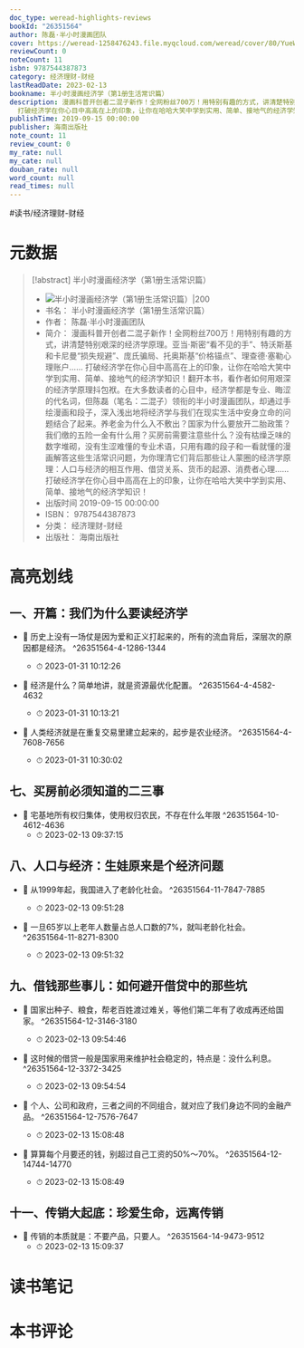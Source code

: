 ```yaml
---
doc_type: weread-highlights-reviews
bookId: "26351564"
author: 陈磊·半小时漫画团队
cover: https://weread-1258476243.file.myqcloud.com/weread/cover/80/YueWen_26351564/t7_YueWen_26351564.jpg
reviewCount: 0
noteCount: 11
isbn: 9787544387873
category: 经济理财-财经
lastReadDate: 2023-02-13
bookname: 半小时漫画经济学（第1册生活常识篇）
description: 漫画科普开创者二混子新作！全网粉丝700万！用特别有趣的方式，讲清楚特别艰深的经济学原理。亚当·斯密“看不见的手”、特沃斯基和卡尼曼“损失规避”、庞氏骗局、托奥斯基“价格锚点”、理查德·塞勒心理账户……
  打破经济学在你心目中高高在上的印象，让你在哈哈大笑中学到实用、简单、接地气的经济学知识！翻开本书，看作者如何用艰深的经济学原理抖包袱。在大多数读者的心目中，经济学都是专业、晦涩的代名词，但陈磊（笔名：二混子）领衔的半小时漫画团队，却通过手绘漫画和段子，深入浅出地将经济学与我们在现实生活中安身立命的问题结合了起来。养老金为什么入不敷出？国家为什么要放开二胎政策？我们缴的五险一金有什么用？买房前需要注意些什么？没有枯燥乏味的数字堆砌，没有生涩难懂的专业术语，只用有趣的段子和一看就懂的漫画解答这些生活常识问题，为你理清它们背后那些让人蒙圈的经济学原理：人口与经济的相互作用、借贷关系、货币的起源、消费者心理……打破经济学在你心目中高高在上的印象，让你在哈哈大笑中学到实用、简单、接地气的经济学知识！
publishTime: 2019-09-15 00:00:00
publisher: 海南出版社
note_count: 11
review_count: 0
my_rate: null
my_cate: null
douban_rate: null
word_count: null
read_times: null
---
```


#读书/经济理财-财经

# 元数据
> [!abstract] 半小时漫画经济学（第1册生活常识篇）
> - ![ 半小时漫画经济学（第1册生活常识篇）|200](https://weread-1258476243.file.myqcloud.com/weread/cover/80/YueWen_26351564/t7_YueWen_26351564.jpg)
> - 书名： 半小时漫画经济学（第1册生活常识篇）
> - 作者： 陈磊·半小时漫画团队
> - 简介： 漫画科普开创者二混子新作！全网粉丝700万！用特别有趣的方式，讲清楚特别艰深的经济学原理。亚当·斯密“看不见的手”、特沃斯基和卡尼曼“损失规避”、庞氏骗局、托奥斯基“价格锚点”、理查德·塞勒心理账户…… 打破经济学在你心目中高高在上的印象，让你在哈哈大笑中学到实用、简单、接地气的经济学知识！翻开本书，看作者如何用艰深的经济学原理抖包袱。在大多数读者的心目中，经济学都是专业、晦涩的代名词，但陈磊（笔名：二混子）领衔的半小时漫画团队，却通过手绘漫画和段子，深入浅出地将经济学与我们在现实生活中安身立命的问题结合了起来。养老金为什么入不敷出？国家为什么要放开二胎政策？我们缴的五险一金有什么用？买房前需要注意些什么？没有枯燥乏味的数字堆砌，没有生涩难懂的专业术语，只用有趣的段子和一看就懂的漫画解答这些生活常识问题，为你理清它们背后那些让人蒙圈的经济学原理：人口与经济的相互作用、借贷关系、货币的起源、消费者心理……打破经济学在你心目中高高在上的印象，让你在哈哈大笑中学到实用、简单、接地气的经济学知识！
> - 出版时间 2019-09-15 00:00:00
> - ISBN： 9787544387873
> - 分类： 经济理财-财经
> - 出版社： 海南出版社

# 高亮划线

## 一、开篇：我们为什么要读经济学


- 📌 历史上没有一场仗是因为爱和正义打起来的，所有的流血背后，深层次的原因都是经济。 ^26351564-4-1286-1344
    - ⏱ 2023-01-31 10:12:26 

- 📌 经济是什么？简单地讲，就是资源最优化配置。 ^26351564-4-4582-4632
    - ⏱ 2023-01-31 10:13:21 

- 📌 人类经济就是在重复交易里建立起来的，起步是农业经济。 ^26351564-4-7608-7656
    - ⏱ 2023-01-31 10:30:02 
## 七、买房前必须知道的二三事


- 📌 宅基地所有权归集体，使用权归农民，不存在什么年限 ^26351564-10-4612-4636
    - ⏱ 2023-02-13 09:37:15 
## 八、人口与经济：生娃原来是个经济问题


- 📌 从1999年起，我国进入了老龄化社会。 ^26351564-11-7847-7885
    - ⏱ 2023-02-13 09:51:28 

- 📌 一旦65岁以上老年人数量占总人口数的7%，就叫老龄化社会。 ^26351564-11-8271-8300
    - ⏱ 2023-02-13 09:51:32 
## 九、借钱那些事儿：如何避开借贷中的那些坑


- 📌 国家出种子、粮食，帮老百姓渡过难关，等他们第二年有了收成再还给国家。 ^26351564-12-3146-3180
    - ⏱ 2023-02-13 09:54:46 

- 📌 这时候的借贷一般是国家用来维护社会稳定的，特点是：没什么利息。 ^26351564-12-3372-3425
    - ⏱ 2023-02-13 09:54:54 

- 📌 个人、公司和政府，三者之间的不同组合，就对应了我们身边不同的金融产品。 ^26351564-12-7576-7647
    - ⏱ 2023-02-13 15:08:48 

- 📌 算算每个月要还的钱，别超过自己工资的50%～70%。 ^26351564-12-14744-14770
    - ⏱ 2023-02-13 15:08:49 
## 十一、传销大起底：珍爱生命，远离传销


- 📌 传销的本质就是：不要产品，只要人。 ^26351564-14-9473-9512
    - ⏱ 2023-02-13 15:09:37 
# 读书笔记

# 本书评论
